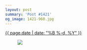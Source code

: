 ```yaml
---
layout: post
summary: 'Post #1421'
og_image: 1421-960.jpg
---
```


<p>
 <time>
  <a href="/1421">
   {{ page.date | date: "%B %-d, %Y" }}
  </a>
 </time>
 <a href="/1421">
  <figure data-taken="8/3/2021">
   <img sizes="(min-width: 700px) 50vw, calc(100vw - 2rem)" src="{{ site.assets_url }}/1421-480.jpg" srcset="{{ site.assets_url }}/1421-240.jpg 240w, {{ site.assets_url }}/1421-480.jpg 480w, {{ site.assets_url }}/1421-720.jpg 720w, {{ site.assets_url }}/1421-960.jpg 960w"/>
  </figure>
 </a>
</p>
